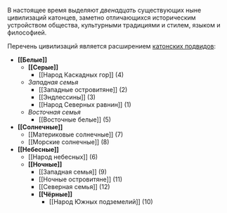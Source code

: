 В настоящее время выделяют *двенадцать* существующих ныне цивилизаций катонцев, заметно отличающихся историческим устройством общества, культурными традициями и стилем, языком и философией.

Перечень цивилизаций является расширением [катонских подвидов](Население):

* **[[Белые]]**
	* **[[Серые]]**
		* [[Народ Каскадных гор]] (4)
	* *Западная семья*
		* [[Западные островитяне]] (2)
		* [[Эндлессины]] (3)
		* [[Народ Северных равнин]] (1)
	* *Восточная семья*
		* [[Восточные белые]] (5)
* **[[Солнечные]]**
	* [[Материковые солнечные]] (7)
	* [[Морские солнечные]] (8)
* **[[Небесные]]**
	* [[Народ небесных]] (6)
	* **[[Ночные]]**
		* [[Западная семья]] (9)
		* [[Ночные островитяне]] (11)
		* [[Северная семья]] (12)
		* **[[Чёрные]]**
			* [[Народ Южных подземелий]] (10)